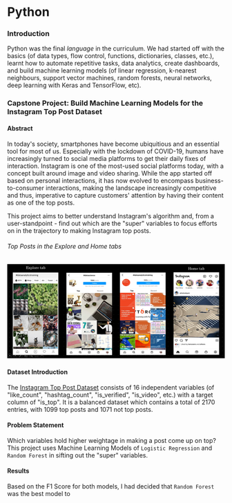 # Python

### Introduction
Python was the final *language* in the curriculum. We had started off with the basics (of data types, flow control, functions, dictionaries, classes, etc.), learnt how to automate repetitive tasks, data analytics, create dashboards, and build machine learning models (of linear regression, k-nearest neighbours, support vector machines, random forests, neural networks, deep learning with Keras and TensorFlow, etc).

### Capstone Project: Build Machine Learning Models for the Instagram Top Post Dataset

#### Abstract
In today's society, smartphones have become ubiquitious and an essential tool for most of us. Especially with the lockdown of COVID-19, humans have increasingly turned to social media platforms to get their daily fixes of interaction. Instagram is one of the most-used social platforms today, with a concept built around image and video sharing. While the app started off based on personal interactions, it has now evolved to encompass business-to-consumer interactions, making the landscape increasingly competitive and thus, imperative to capture customers' attention by having their content as one of the top posts.

This project aims to better understand Instagram's algorithm and, from a user-standpoint - find out which are the "super" variables to focus efforts on in the trajectory to making Instagram top posts.

###### Top Posts in the Explore and Home tabs
![What is an Instagram Top Post](https://github.com/TheWorldAtMyFingerTips/My_Projects/blob/main/images/What%20is%20an%20Insta%20Top%20Post.png)


#### Dataset Introduction
The [Instagram Top Post Dataset](https://www.kaggle.com/rezaunderfit/instagram-top-post) consists of 16 independent variables (of "like_count", "hashtag_count", "is_verified", "is_video", etc.) with a target column of "is_top". It is a balanced dataset which contains a total of 2170 entries, with 1099 top posts and 1071 not top posts.

#### Problem Statement
Which variables hold higher weightage in making a post come up on top? This project uses Machine Learning Models of `Logistic Regression` and `Random Forest` in sifting out the "super" variables.


#### Results
Based on the F1 Score for both models, I had decided that `Random Forest` was the best model to 

